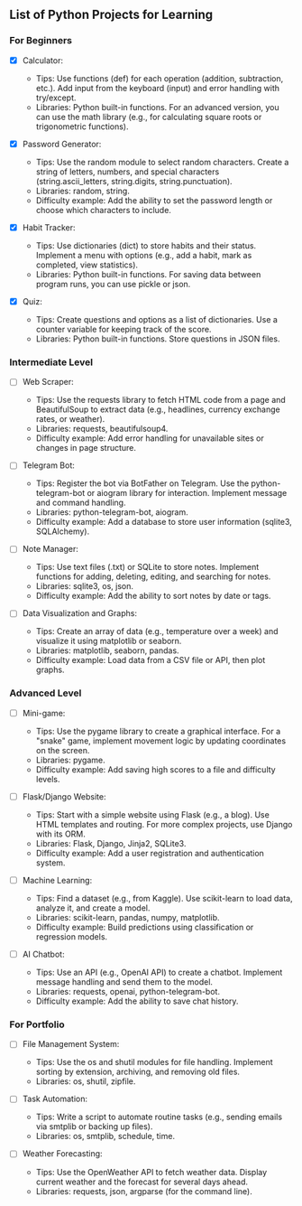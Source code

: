 ## List of Python Projects for Learning  

### For Beginners
- [x] Calculator:
    - Tips: Use functions (def) for each operation (addition, subtraction, etc.). Add input from the keyboard (input) and error handling with try/except.
    - Libraries: Python built-in functions. For an advanced version, you can use the math library (e.g., for calculating square roots or trigonometric functions).

- [x] Password Generator:
    - Tips: Use the random module to select random characters. Create a string of letters, numbers, and special characters (string.ascii_letters, string.digits, string.punctuation).
    - Libraries: random, string.
    - Difficulty example: Add the ability to set the password length or choose which characters to include.

- [x] Habit Tracker:
    - Tips: Use dictionaries (dict) to store habits and their status. Implement a menu with options (e.g., add a habit, mark as completed, view statistics).
    - Libraries: Python built-in functions. For saving data between program runs, you can use pickle or json.

- [x] Quiz:
    - Tips: Create questions and options as a list of dictionaries. Use a counter variable for keeping track of the score.
    - Libraries: Python built-in functions. Store questions in JSON files.

### Intermediate Level
- [ ] Web Scraper:
    - Tips: Use the requests library to fetch HTML code from a page and BeautifulSoup to extract data (e.g., headlines, currency exchange rates, or weather).
    - Libraries: requests, beautifulsoup4.
    - Difficulty example: Add error handling for unavailable sites or changes in page structure.

- [ ] Telegram Bot:
    - Tips: Register the bot via BotFather on Telegram. Use the python-telegram-bot or aiogram library for interaction. Implement message and command handling.
    - Libraries: python-telegram-bot, aiogram.
    - Difficulty example: Add a database to store user information (sqlite3, SQLAlchemy).

- [ ] Note Manager:
    - Tips: Use text files (.txt) or SQLite to store notes. Implement functions for adding, deleting, editing, and searching for notes.
    - Libraries: sqlite3, os, json.
    - Difficulty example: Add the ability to sort notes by date or tags.

- [ ] Data Visualization and Graphs:
    - Tips: Create an array of data (e.g., temperature over a week) and visualize it using matplotlib or seaborn.
    - Libraries: matplotlib, seaborn, pandas.
    - Difficulty example: Load data from a CSV file or API, then plot graphs.

### Advanced Level
- [ ] Mini-game:
    - Tips: Use the pygame library to create a graphical interface. For a "snake" game, implement movement logic by updating coordinates on the screen.
    - Libraries: pygame.
    - Difficulty example: Add saving high scores to a file and difficulty levels.

- [ ] Flask/Django Website:
    - Tips: Start with a simple website using Flask (e.g., a blog). Use HTML templates and routing. For more complex projects, use Django with its ORM.
    - Libraries: Flask, Django, Jinja2, SQLite3.
    - Difficulty example: Add a user registration and authentication system.

- [ ] Machine Learning:
    - Tips: Find a dataset (e.g., from Kaggle). Use scikit-learn to load data, analyze it, and create a model.
    - Libraries: scikit-learn, pandas, numpy, matplotlib.
    - Difficulty example: Build predictions using classification or regression models.

- [ ] AI Chatbot:
    - Tips: Use an API (e.g., OpenAI API) to create a chatbot. Implement message handling and send them to the model.
    - Libraries: requests, openai, python-telegram-bot.
    - Difficulty example: Add the ability to save chat history.

### For Portfolio
- [ ] File Management System:
    - Tips: Use the os and shutil modules for file handling. Implement sorting by extension, archiving, and removing old files.
    - Libraries: os, shutil, zipfile.

- [ ] Task Automation:
    - Tips: Write a script to automate routine tasks (e.g., sending emails via smtplib or backing up files).
    - Libraries: os, smtplib, schedule, time.

- [ ] Weather Forecasting:
    - Tips: Use the OpenWeather API to fetch weather data. Display current weather and the forecast for several days ahead.
    - Libraries: requests, json, argparse (for the command line).
